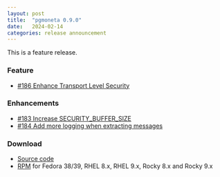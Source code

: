 ```yaml
---
layout: post
title:  "pgmoneta 0.9.0"
date:   2024-02-14
categories: release announcement
---
```


This is a feature release.

### Feature

* [#186 Enhance Transport Level Security](https://github.com/pgmoneta/pgmoneta/issues/186)

### Enhancements

* [#183 Increase SECURITY_BUFFER_SIZE](https://github.com/pgmoneta/pgmoneta/issues/183)
* [#184 Add more logging when extracting messages](https://github.com/pgmoneta/pgmoneta/issues/184)

### Download

* [Source code](https://github.com/pgmoneta/pgmoneta/releases/download/0.9.0/pgmoneta-0.9.0.tar.gz)
* [RPM](https://yum.postgresql.org) for Fedora 38/39, RHEL 8.x, RHEL 9.x, Rocky 8.x and Rocky 9.x
